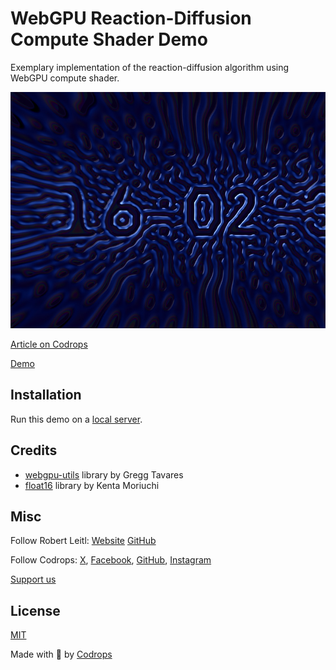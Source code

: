 # WebGPU Reaction-Diffusion Compute Shader Demo

Exemplary implementation of the reaction-diffusion algorithm using WebGPU compute shader.

![WebGPU reaction-diffusion demo screenshot](https://github.com/robert-leitl/webgpu-reaction-diffusion/blob/main/cover.jpg?raw=true)

[Article on Codrops](https://tympanus.net/codrops/?p=)

[Demo](http://tympanus.net/Development/.../)

## Installation

Run this demo on a [local server](https://developer.mozilla.org/en-US/docs/Learn/Common_questions/Tools_and_setup/set_up_a_local_testing_server).

## Credits

- [webgpu-utils](https://github.com/greggman/webgpu-utils) library by Gregg Tavares
- [float16](https://github.com/petamoriken/float16) library by Kenta Moriuchi

## Misc

Follow Robert Leitl: [Website](https://robert.leitl.dev/) [GitHub](https://github.com/robert-leitl) 

Follow Codrops: [X](http://www.X.com/codrops), [Facebook](http://www.facebook.com/codrops), [GitHub](https://github.com/codrops), [Instagram](https://www.instagram.com/codropsss/)

[Support us](https://www.buymeacoffee.com/codrops)

## License
[MIT](LICENSE)

Made with :blue_heart:  by [Codrops](http://www.codrops.com)





